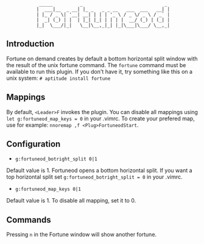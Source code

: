                 _____          _                              _ 
               |  ___|__  _ __| |_ _   _ _ __   ___  ___   __| |
               | |_ / _ \| '__| __| | | | '_ \ / _ \/ _ \ / _` |
               |  _| (_) | |  | |_| |_| | | | |  __/ (_) | (_| |
               |_|  \___/|_|   \__|\__,_|_| |_|\___|\___/ \__,_|

## Introduction

Fortune on demand creates by default a bottom horizontal split window with the
result of the unix fortune command. The `fortune` command must be available to
run this plugin. If you don't have it, try something like this on a unix
system: `# aptitude install fortune`

## Mappings

By default, `<Leader>F` invokes the plugin. You can disable all mappings using
`let g:fortuneod_map_keys = 0` in your .vimrc. To create your prefered map, use
for example: `nnoremap ,f <Plug>FortuneodStart`.

## Configuration

* `g:fortuneod_botright_split 0|1`

Default value is 1. Fortuneod opens a bottom horizontal split. If you want a
top horizontal split set `g:fortuneod_botright_split = 0` in your .vimrc.

* `g:fortuneod_map_keys 0|1`

Default value is 1. To disable all mapping, set it to 0.

## Commands

Pressing `n` in the Fortune window will show another fortune.
